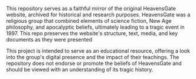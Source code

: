 This repository serves as a faithful mirror of the original HeavensGate website, archived for historical and research purposes. HeavensGate was a religious group that combined elements of science fiction, New Age philosophy, and apocalyptic beliefs, ultimately leading to a tragic event in 1997. This repo preserves the website's structure, text, media, and key documents as they were presented

This project is intended to serve as an educational resource, offering a look into the group's digital presence and the impact of their teachings. The repository does not endorse or promote the beliefs of HeavensGate and should be viewed with an understanding of its tragic history.
